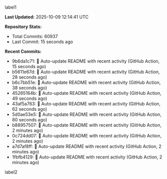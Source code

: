 
label1 
<!-- ACTIVITY_START -->
**Last Updated:** 2025-10-09 12:14:41 UTC

**Repository Stats:**
- Total Commits: 60937
- Last Commit: 15 seconds ago

**Recent Commits:**
- 9b6da1c71: 🤖 Auto-update README with recent activity (GitHub Action, 15 seconds ago)
- b5611e67d: 🤖 Auto-update README with recent activity (GitHub Action, 28 seconds ago)
- b6c7bb51e: 🤖 Auto-update README with recent activity (GitHub Action, 38 seconds ago)
- 45265164b: 🤖 Auto-update README with recent activity (GitHub Action, 49 seconds ago)
- 43af5a763: 🤖 Auto-update README with recent activity (GitHub Action, 62 seconds ago)
- 5d0ae53e5: 🤖 Auto-update README with recent activity (GitHub Action, 80 seconds ago)
- b88957507: 🤖 Auto-update README with recent activity (GitHub Action, 2 minutes ago)
- 0c724dd07: 🤖 Auto-update README with recent activity (GitHub Action, 2 minutes ago)
- a7d7af8ff: 🤖 Auto-update README with recent activity (GitHub Action, 2 minutes ago)
- 1fbfb4129: 🤖 Auto-update README with recent activity (GitHub Action, 2 minutes ago)
<!-- ACTIVITY_END -->

label2
